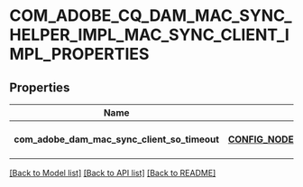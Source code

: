 # COM_ADOBE_CQ_DAM_MAC_SYNC_HELPER_IMPL_MAC_SYNC_CLIENT_IMPL_PROPERTIES

## Properties
Name | Type | Description | Notes
------------ | ------------- | ------------- | -------------
**com_adobe_dam_mac_sync_client_so_timeout** | [**CONFIG_NODE_PROPERTY_INTEGER**](configNodePropertyInteger.md) |  | [optional] [default to null]

[[Back to Model list]](../README.md#documentation-for-models) [[Back to API list]](../README.md#documentation-for-api-endpoints) [[Back to README]](../README.md)


